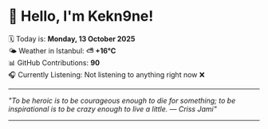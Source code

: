 # 👋 Hello, I'm Kekn9ne!

🗓️ Today is: **Monday, 13 October 2025**  
🌤️ Weather in Istanbul: **⛅️  +16°C**  
📊 GitHub Contributions: **90**  
🎧 Currently Listening: Not listening to anything right now ❌

---

_"To be heroic is to be courageous enough to die for something; to be inspirational is to be crazy enough to live a little. — *Criss Jami*"_

---
